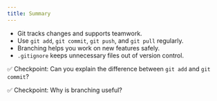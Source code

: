 ```yaml
---
title: Summary
---
```


- Git tracks changes and supports teamwork.
- Use `git add`, `git commit`, `git push`, and `git pull` regularly.
- Branching helps you work on new features safely.
- `.gitignore` keeps unnecessary files out of version control.

✅ Checkpoint: Can you explain the difference between `git add` and `git commit`?

✅ Checkpoint: Why is branching useful?
